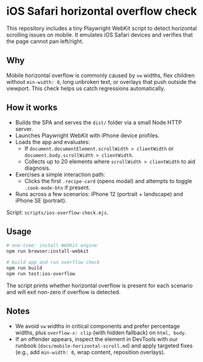# iOS Safari horizontal overflow check

This repository includes a tiny Playwright WebKit script to detect horizontal scrolling issues on mobile.
It emulates iOS Safari devices and verifies that the page cannot pan left/right.

## Why

Mobile horizontal overflow is commonly caused by `vw` widths, flex children without `min-width: 0`, long unbroken text, or overlays that push outside the viewport. This check helps us catch regressions automatically.

## How it works

- Builds the SPA and serves the `dist/` folder via a small Node HTTP server.
- Launches Playwright WebKit with iPhone device profiles.
- Loads the app and evaluates:
  - If `document.documentElement.scrollWidth > clientWidth` or `document.body.scrollWidth > clientWidth`.
  - Collects up to 20 elements where `scrollWidth > clientWidth` to aid diagnosis.
- Exercises a simple interaction path:
  - Clicks the first `.recipe-card` (opens modal) and attempts to toggle `.cook-mode-btn` if present.
- Runs across a few scenarios: iPhone 12 (portrait + landscape) and iPhone SE (portrait).

Script: `scripts/ios-overflow-check.mjs`.

## Usage

```bash
# one-time: install WebKit engine
npm run browser:install-webkit

# build app and run overflow check
npm run build
npm run test:ios-overflow
```

The script prints whether horizontal overflow is present for each scenario and will exit non-zero if overflow is detected.

## Notes

- We avoid `vw` widths in critical components and prefer percentage widths, plus `overflow-x: clip` (with hidden fallback) on `html, body`.
- If an offender appears, inspect the element in DevTools with our runbook (`docs/mobile-horizontal-scroll.md`) and apply targeted fixes (e.g., add `min-width: 0`, wrap content, reposition overlays).
